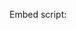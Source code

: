 Embed script:
	<script async src="https://static-au03.vitalstats.app/static/dynamic-list/v1/latest.js" crossorigin="anonymous" />

Basic behavior:
- Immediately upon page load, all elements with `data-dynamic-list="<query uid>"` properties will be located. A "loading" class will be added to them, and removed once the dynamic list is rendered. This is useful for displaying a loading behavior if desired.
- Elements are located using `data-dynamic-list`. It can be any HTML tag. Example: `<div data-dynamic-list="">`.
- For non-table dynamic lists: The content of your parent element (the one with `data-dynamic-list=""`) will be used as the template. For each record, the template will be rendered and any merge codes that correspond to an alias in your query results will be replaced with the value of that record. Place them in square brackets. For example, [id] if you have a query selection that you assign "id" to.


These are the properties you can add to your element, any other customizations you want are super easy to add. But they're all `data-xxx` attributes on the element:

// Required
data-dynamic-list: uid of the query (the ?puid= param from a normal API request)
data-entity: entity slug (e.g., awc, mcgqs, etc.)
data-entity-key: api key. I didn't want to call it `data-api-key`, too easy for bots to parse the HTML.

// Optional
data-op: Provide "subscribe" to make it a subscription. All other values ignored.
data-table: "true" to render as table, anything else is ignored
data-limit: the limit of the query (the &limit=xx in a normal API request)
data-offset: the beginning offset of the query
data-vars-group: the name of the variables group to use (the `&vars_group=` param for a normal API request). Only applies if the query uses variables. Defaults to "Default Group".
data-refresh-button-selector: Any valid query selector to locate an element on the page. An `onClick` listener will be added, and when the element is clicked, the content will fresh. Does not apply when `data-op="subscribe"`. This DOES NOT have to be a <button>. It can be any element at all.

// These only apply when `data-table="true"`
data-theme-mode: Provide "light" or "dark". Defaults to "light".
data-auto-height: Provide "true" to make the table grow to fit all records up to the "limit" value (default = 50). Note that this will prevent scroll bars from appearing in the table, so the parent element must not have a maxHeight.


Example (not a table):
<button id="refresh">Refresh</button>
<div data-dynamic-list="vLbucqzdwlIZxvJ-5SzJW" data-entity-key="your api key" data-limit="100" data-refresh-button-selector="#refresh">
	<div>
	  <p>protocol: [protocol]</p>
	  <p>hostname: [hostname]</p>
	  <p>pathname: [pathname]</p>
	  <p>query string: [search]</p>
	</div>
</div>

Example (table):
<button id="refresh">Refresh</button>
<div data-dynamic-list="vLbucqzdwlIZxvJ-5SzJW" data-entity-key="your api key" data-refresh-button-selector="#refresh" data-table="true"></div>

While the above table example is all that is necessary, I highly advise you to add a CSS class or style tag with the following styles:
display: flex
flex-direction: column
